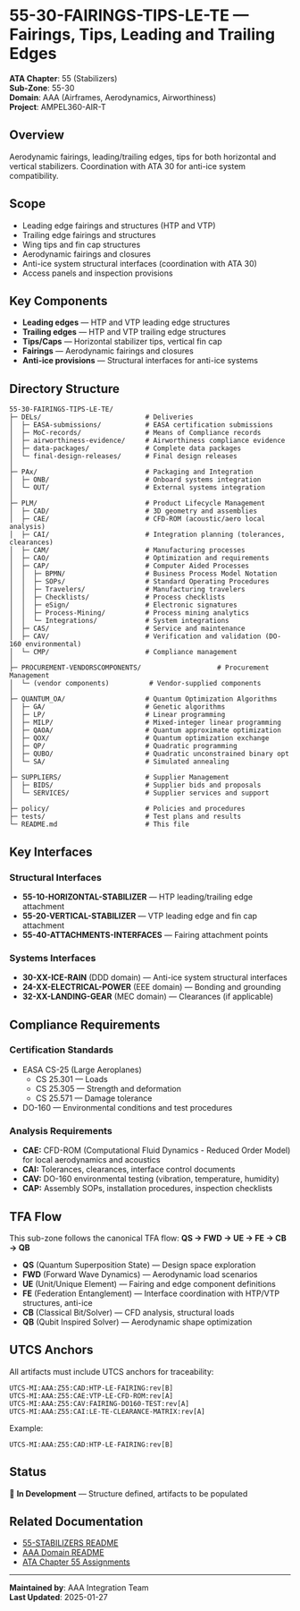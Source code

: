 # 55-30-FAIRINGS-TIPS-LE-TE — Fairings, Tips, Leading and Trailing Edges

**ATA Chapter**: 55 (Stabilizers)  
**Sub-Zone**: 55-30  
**Domain**: AAA (Airframes, Aerodynamics, Airworthiness)  
**Project**: AMPEL360-AIR-T

## Overview

Aerodynamic fairings, leading/trailing edges, tips for both horizontal and vertical stabilizers. Coordination with ATA 30 for anti-ice system compatibility.

## Scope

- Leading edge fairings and structures (HTP and VTP)
- Trailing edge fairings and structures
- Wing tips and fin cap structures
- Aerodynamic fairings and closures
- Anti-ice system structural interfaces (coordination with ATA 30)
- Access panels and inspection provisions

## Key Components

- **Leading edges** — HTP and VTP leading edge structures
- **Trailing edges** — HTP and VTP trailing edge structures
- **Tips/Caps** — Horizontal stabilizer tips, vertical fin cap
- **Fairings** — Aerodynamic fairings and closures
- **Anti-ice provisions** — Structural interfaces for anti-ice systems

## Directory Structure

```
55-30-FAIRINGS-TIPS-LE-TE/
├─ DELs/                          # Deliveries
│  ├─ EASA-submissions/           # EASA certification submissions
│  ├─ MoC-records/                # Means of Compliance records
│  ├─ airworthiness-evidence/     # Airworthiness compliance evidence
│  ├─ data-packages/              # Complete data packages
│  └─ final-design-releases/      # Final design releases
│
├─ PAx/                           # Packaging and Integration
│  ├─ ONB/                        # Onboard systems integration
│  └─ OUT/                        # External systems integration
│
├─ PLM/                           # Product Lifecycle Management
│  ├─ CAD/                        # 3D geometry and assemblies
│  ├─ CAE/                        # CFD-ROM (acoustic/aero local analysis)
│  ├─ CAI/                        # Integration planning (tolerances, clearances)
│  ├─ CAM/                        # Manufacturing processes
│  ├─ CAO/                        # Optimization and requirements
│  ├─ CAP/                        # Computer Aided Processes
│  │  ├─ BPMN/                    # Business Process Model Notation
│  │  ├─ SOPs/                    # Standard Operating Procedures
│  │  ├─ Travelers/               # Manufacturing travelers
│  │  ├─ Checklists/              # Process checklists
│  │  ├─ eSign/                   # Electronic signatures
│  │  ├─ Process-Mining/          # Process mining analytics
│  │  └─ Integrations/            # System integrations
│  ├─ CAS/                        # Service and maintenance
│  ├─ CAV/                        # Verification and validation (DO-160 environmental)
│  └─ CMP/                        # Compliance management
│
├─ PROCUREMENT-VENDORSCOMPONENTS/                   # Procurement Management
│  └─ (vendor components)          # Vendor-supplied components
│
├─ QUANTUM_OA/                    # Quantum Optimization Algorithms
│  ├─ GA/                         # Genetic algorithms
│  ├─ LP/                         # Linear programming
│  ├─ MILP/                       # Mixed-integer linear programming
│  ├─ QAOA/                       # Quantum approximate optimization
│  ├─ QOX/                        # Quantum optimization exchange
│  ├─ QP/                         # Quadratic programming
│  ├─ QUBO/                       # Quadratic unconstrained binary opt
│  └─ SA/                         # Simulated annealing
│
├─ SUPPLIERS/                     # Supplier Management
│  ├─ BIDS/                       # Supplier bids and proposals
│  └─ SERVICES/                   # Supplier services and support
│
├─ policy/                        # Policies and procedures
├─ tests/                         # Test plans and results
└─ README.md                      # This file
```

## Key Interfaces

### Structural Interfaces
- **55-10-HORIZONTAL-STABILIZER** — HTP leading/trailing edge attachment
- **55-20-VERTICAL-STABILIZER** — VTP leading edge and fin cap attachment
- **55-40-ATTACHMENTS-INTERFACES** — Fairing attachment points

### Systems Interfaces
- **30-XX-ICE-RAIN** (DDD domain) — Anti-ice system structural interfaces
- **24-XX-ELECTRICAL-POWER** (EEE domain) — Bonding and grounding
- **32-XX-LANDING-GEAR** (MEC domain) — Clearances (if applicable)

## Compliance Requirements

### Certification Standards
- EASA CS-25 (Large Aeroplanes)
  - CS 25.301 — Loads
  - CS 25.305 — Strength and deformation
  - CS 25.571 — Damage tolerance
- DO-160 — Environmental conditions and test procedures

### Analysis Requirements
- **CAE:** CFD-ROM (Computational Fluid Dynamics - Reduced Order Model) for local aerodynamics and acoustics
- **CAI:** Tolerances, clearances, interface control documents
- **CAV:** DO-160 environmental testing (vibration, temperature, humidity)
- **CAP:** Assembly SOPs, installation procedures, inspection checklists

## TFA Flow

This sub-zone follows the canonical TFA flow:
**QS → FWD → UE → FE → CB → QB**

- **QS** (Quantum Superposition State) — Design space exploration
- **FWD** (Forward Wave Dynamics) — Aerodynamic load scenarios
- **UE** (Unit/Unique Element) — Fairing and edge component definitions
- **FE** (Federation Entanglement) — Interface coordination with HTP/VTP structures, anti-ice
- **CB** (Classical Bit/Solver) — CFD analysis, structural loads
- **QB** (Qubit Inspired Solver) — Aerodynamic shape optimization

## UTCS Anchors

All artifacts must include UTCS anchors for traceability:
```
UTCS-MI:AAA:Z55:CAD:HTP-LE-FAIRING:rev[B]
UTCS-MI:AAA:Z55:CAE:VTP-LE-CFD-ROM:rev[A]
UTCS-MI:AAA:Z55:CAV:FAIRING-DO160-TEST:rev[A]
UTCS-MI:AAA:Z55:CAI:LE-TE-CLEARANCE-MATRIX:rev[A]
```

Example:
```
UTCS-MI:AAA:Z55:CAD:HTP-LE-FAIRING:rev[B]
```

## Status

🚧 **In Development** — Structure defined, artifacts to be populated

## Related Documentation

- [55-STABILIZERS README](../README.md)
- [AAA Domain README](../../../README.md)
- [ATA Chapter 55 Assignments](../../../../../1-DIMENSIONS/CANONICAL-TAXONOMY/ata-chapters.csv)

---

**Maintained by**: AAA Integration Team  
**Last Updated**: 2025-01-27
